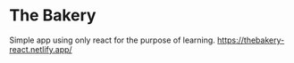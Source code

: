 # The Bakery
Simple app using only react for the purpose of learning.
https://thebakery-react.netlify.app/

